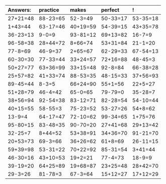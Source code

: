 | Answers: | practice | makes | perfect | ! |
| :--- | :--- | :--- | :--- | :--- |
| 27+21=48 | 88-23=65 | 52-3=49 | 50-33=17 | 53-35=18 | 
| 1+43=44 | 63-17=46 | 40+19=59 | 54-39=15 | 43+35=78 | 
| 36-23=13 | 9-0=9 | 93-81=12 | 69+13=82 | 16-7=9 | 
| 96-58=38 | 28+44=72 | 8+66=74 | 53+31=84 | 21-1=20 | 
| 77-8=69 | 46-9=37 | 2+65=67 | 62-29=33 | 67-54=13 | 
| 60-30=30 | 77-33=44 | 33+24=57 | 72+16=88 | 48-45=3 | 
| 50+27=77 | 63+36=99 | 33+15=48 | 92-8=84 | 66-38=28 | 
| 25+57=82 | 41+33=74 | 88-53=35 | 48-15=33 | 37+56=93 | 
| 89-45=44 | 8-3=5 | 66+24=90 | 55+1=56 | 22+5=27 | 
| 51+28=79 | 46-4=42 | 65-0=65 | 79-79=0 | 35-28=7 | 
| 38+56=94 | 92-54=38 | 83-12=71 | 82-28=54 | 54-10=44 | 
| 40+15=55 | 58-55=3 | 75-23=52 | 53-27=26 | 54+8=62 | 
| 13-9=4 | 64-17=47 | 72-10=62 | 99-34=65 | 1+75=76 | 
| 95-80=15 | 83-48=35 | 90-70=20 | 27+41=68 | 29+13=42 | 
| 32-25=7 | 8+44=52 | 53+38=91 | 34+36=70 | 91-21=70 | 
| 20+53=73 | 69-3=66 | 36+26=62 | 61+8=69 | 26-11=15 | 
| 59+39=98 | 53-31=22 | 70+22=92 | 85-31=54 | 3+41=44 | 
| 46-30=16 | 43+10=53 | 19+2=21 | 77-4=73 | 18-9=9 | 
| 39-19=20 | 64+25=89 | 19+68=87 | 23+25=48 | 28+42=70 | 
| 29-3=26 | 81-78=3 | 67-3=64 | 15+12=27 | 17+12=29 | 
